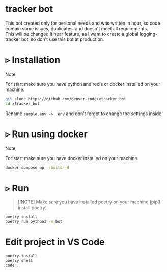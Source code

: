 # tracker bot
This bot created only for personal needs and was written in hour, so code contain some issues, dublicates, and doesn't meet all requirements.  
This will be changed it near feature, as I want to create a global logging-tracker bot, so don't use this bot at production.
# ▹ Installation #
> [!NOTE]  
> For start make sure you have python and redis or docker installed on your machine.
``` Bash
git clone https://github.com/denver-code/xtracker_bot
cd xtracker_bot
```   
Rename ```sample.env -> .env``` and don't forget to change the settings inside.
# ▹ Run using docker #
> [!NOTE]  
> For start make sure you have docker installed on your machine.
``` bash
docker-compose up --build -d
```
# ▹ Run #
> [!NOTE] Make sure you have installed poetry on your machine (pip3 install poetry)
``` Bash
poetry install
poetry run python3 -m bot
```

# Edit project in VS Code
``` bash
poetry install
poetry shell
code .
```
